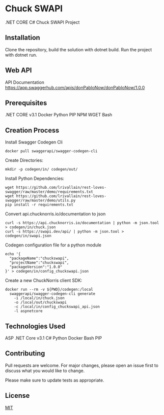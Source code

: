 # Chuck SWAPI
.NET CORE C# Chuck SWAPI Project

## Installation

Clone the repository, build the solution with dotnet build. Run the project with dotnet run.

## Web API

API Documentation https://app.swaggerhub.com/apis/donPabloNow/donPabloNow/1.0.0

## Prerequisites

.NET CORE v3.1
Docker
Python
PIP
NPM
WGET
Bash

## Creation Process

Install Swagger Codegen Cli

```
docker pull swaggerapi/swagger-codegen-cli
```

Create Directories:
```
mkdir -p codegen/in/ codegen/out/
```

Install Python Dependencies:
```
wget https://github.com/lrivallain/rest-loves-swagger/raw/master/demo/requirements.txt
wget https://github.com/lrivallain/rest-loves-swagger/raw/master/demo/utils.py
pip install -r requirements.txt
```

Convert api.chucknorris.io/documentation to json
```
curl -s https://api.chucknorris.io/documentation | python -m json.tool > codegen/in/chuck.json
curl -s https://swapi.dev/api/ | python -m json.tool > codegen/in/swapi.json
```

Codegen configuration file for a python module
```
echo '{
  "packageName":"chuckswapi",
  "projectName":"chuckswapi",
  "packageVersion":"1.0.0"
}' > codegen/in/config_chuckswapi.json
```

Create a new ChuckNorris client SDK:
```
docker run --rm -v ${PWD}/codegen:/local 
  swaggerapi/swagger-codegen-cli generate 
    -i /local/in/chuck.json 
    -o /local/out/chuckswapi 
    -c /local/in/config_chuckswapi_api.json 
    -l aspnetcore
```


## Technologies Used
ASP .NET Core v3.1
C#
Python
Docker
Bash
PIP

## Contributing
Pull requests are welcome. For major changes, please open an issue first to discuss what you would like to change.

Please make sure to update tests as appropriate.

## License
[MIT](https://choosealicense.com/licenses/mit/)
